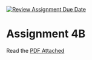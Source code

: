 [![Review Assignment Due Date](https://classroom.github.com/assets/deadline-readme-button-24ddc0f5d75046c5622901739e7c5dd533143b0c8e959d652212380cedb1ea36.svg)](https://classroom.github.com/a/m_5rU5BU)
# Assignment 4B

Read the [PDF Attached](./DMIT2008-Assignment-4B.pdf)
